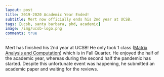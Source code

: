 ```yaml
---
layout: post
title: 2019-2020 Academic Year Ended!
subtitle: Mert now officially ends his 2nd year at UCSB.
tags: [ucsb, santa barbara, phd, academic]
image: /img/ucsb-logo.png
comments: true
---
```


Mert has finished his 2nd year at UCSB!
He only took 1 class ([Matrix Analysis and Computation](https://www.cs.ucsb.edu/education/courses/cmpsc-211a)) which is in Fall Quarter.
He enjoyed the half of the academic year, whereas during the second half the pandemic has started. Despite this unfortunate event was happening,
he submitted an academic paper and waiting for the reviews.


